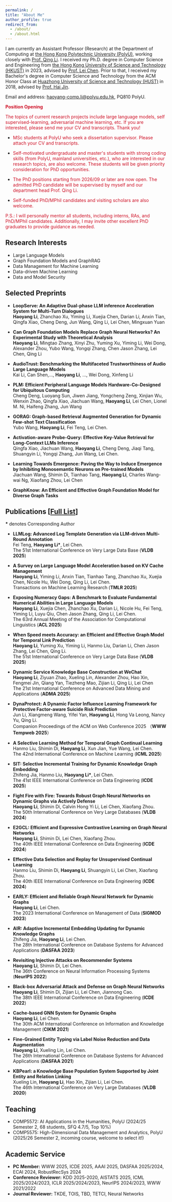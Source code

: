 ```yaml
---
permalink: /
title: "About Me"
author_profile: true
redirect_from: 
  - /about/
  - /about.html
---
```


I am currently an Assistant Professor (Research) at the Department of Computing at [the Hong Kong Polytechnic University (PolyU)](https://www.polyu.edu.hk/en/), working closely with [Prof. Qing Li](https://www4.comp.polyu.edu.hk/~csqli/). I received my Ph.D. degree in Computer Science and Engineering from [the Hong Kong University of Science and Technology (HKUST)](https://hkust.edu.hk/) in 2023, advised by [Prof. Lei Chen](https://cse.hkust.edu.hk/~leichen/). Prior to that, I received my Bachelor's degree in Computer Science and Technology from the ACM Honor Class at [Huazhong University of Science and Technology (HUST)](https://english.hust.edu.cn/) in 2018, advised by [Prof. Hai Jin](http://english.cs.hust.edu.cn/info/1296/1201.htm). 

Email and address: haoyang-comp.li@polyu.edu.hk, PQ810 PolyU. 

 

 **<font color="#CE1126">Position Opening</font>**
 
<font color="#CE1126">
 The topics of current research projects include large language models, self supervised-learning, adversarial machine learning, etc. If you are interested, please send me your CV and transcripts. Thank you!
 </font>


* <font color="#CE1126"> MSc students at PolyU who seek a dissertation supervisor. Please attach your CV and transcripts. </font> 


<!-- * <font color="#CE1126"> For PolyU undergraduates, if you choose me as your capstone supervisor, you will work on the most advanced AI work. But please note that hard work will result in a good score, while lack of effort, missed deadlines, or poor teamwork will lead to a lower score. </font> -->


* <font color="#CE1126"> Self-motivated undergraduate and master's students with strong coding skills (from PolyU, mainland universities, etc.), who are interested in our research topics, are also welcome. These students will be given priority consideration for PhD opportunities.   </font>


* <font color="#CE1126"> The PhD positions starting from  2026/09 or later are now open. The admitted PhD candidate will be supervised by myself and our department head Prof. Qing Li.   </font>
  

<!-- * <font color="#CE1126"> Self-motivated full-time Research Assistants (RAs) with strong coding skills are seeked. Part-time RA positions are NOT available. </font>-->

* <font color="#CE1126"> Self-funded PhD/MPhil candidates and visiting scholars are also welcome.</font>





<font color="#CE1126">
P.S.: I will personally mentor all students, including interns, RAs, and PhD/MPhil candidates. Additionally, I may invite other excellent PhD graduates to provide guidance as needed.
</font>
 
## Research Interests
* Large Language Models
* Graph Foundation Models and GraphRAG
* Data Management for Machine Learning
* Data-driven Machine Learning
* Data and Model Security


## Selected Preprints  

* **LoopServe: An Adaptive Dual-phase LLM inference Acceleration System for Multi-Turn Dialogues**  
 **Haoyang Li**, Zhanchao Xu, Yiming Li, Xuejia Chen, Darian Li, Anxin Tian, Qingfa Xiao, Cheng Deng, Jun Wang, Qing Li, Lei Chen, Mingxuan Yuan  

* **Can Graph Foundation Models Replace Graph Neural Networks? An Experimental Study with Theoretical Analysis**   
 **Haoyang Li**, Mingtao Zhang, Xinyi Zhu, Yuming Xu, Yiming Li, Wei Dong, Alexander Zhou, Yubo Wang, Yongqi Zhang, Chen Jason Zhang, Lei Chen, Qing Li



* **AudioTrust: Benchmarking the Multifaceted Trustworthiness of Audio Large Language Models**  
  Kai Li, Can Shen,..., **Haoyang Li**, ..., Wei Dong, Xinfeng Li


* **PLM: Efficient Peripheral Language Models Hardware-Co-Designed for Ubiquitous Computing**    
Cheng Deng, Luoyang Sun, Jiwen Jiang, Yongcheng Zeng, Xinjian Wu, Wenxin Zhao, Qingfa Xiao, Jiachuan Wang, **Haoyang Li**, Lei Chen, Lionel M. Ni, Haifeng Zhang, Jun Wang


* **GORAG: Graph-based Retrieval Augmented Generation for Dynamic Few-shot Text Classification**    
 Yubo Wang, **Haoyang Li**,  Fei Teng, Lei Chen.

* **Activation-aware Probe-Query: Effective Key-Value Retrieval for Long-Context LLMs Inference**   
 Qingfa Xiao, Jiachuan Wang, **Haoyang Li**, Cheng Deng, Jiaqi Tang, Shuangyin Li, Yongqi Zhang, Jun Wang, Lei Chen.

* **Learning Towards Emergence: Paving the Way to Induce Emergence by Inhibiting Monosemantic Neurons on Pre-trained Models**    
Jiachuan Wang, Shimin Di, Tianhao Tang, **Haoyang Li**, Charles Wang-wai Ng, Xiaofang Zhou, Lei Chen

<!-- *
* **Towards A Generalizable and Expressive Graph Neural Network for Graph-Level Tasks with Theoretical Guarantees**   
**Haoyang Li**, Yuming Xu, Chen Jason Zhang, Alexander Zhou, Lei Chen, Qing Li.

* **Revisiting Graph Neural Networks on Graph-level Tasks: Comprehensive Experiments and Analysis**   
**Haoyang Li**, Yuming Xu, Chen Jason Zhang, Alexander Zhou, Lei Chen, Qing Li.
-->

* **GraphKnow: An Efficient and Effective Graph Foundation Model for Diverse Graph Tasks**


## Publications [[Full List](https://scholar.google.com.hk/citations?user=r1UMbh0AAAAJ&hl=en)]
**\*** denotes Corresponding Author

* **LLMLog: Advanced Log Template Generation via LLM-driven Multi-Round Annotation**   
 Fei Teng, **Haoyang Li\***, Lei Chen.  
The 51st International Conference on Very Large Data Base (**VLDB 2025**)


* **A Survey on Large Language Model Acceleration based on KV Cache Management**  
**Haoyang Li**, Yiming Li, Anxin Tian, Tianhao Tang, Zhanchao Xu, Xuejia Chen, Nicole Hu, Wei Dong, Qing Li, Lei Chen.   
Transactions on Machine Learning Research (**TMLR 2025**)



* **Exposing Numeracy Gaps: A Benchmark to Evaluate Fundamental Numerical Abilities in Large Language Models**  
**Haoyang Li**, Xuejia Chen, Zhanchao Xu, Darian Li, Nicole Hu, Fei Teng, Yiming Li, Luyu Qiu, Chen Jason Zhang, Qing Li, Lei Chen.  
The 63rd Annual Meeting of the Association for Computational Linguistics (**ACL 2025**)


* **When Speed meets Accuracy: an Efficient and Effective Graph Model for Temporal Link Prediction**     
**Haoyang Li**, Yuming Xu, Yiming Li, Hanmo Liu, Darian Li, Chen Jason Zhang, Lei Chen, Qing Li.  
The 51st International Conference on Very Large Data Base (**VLDB 2025**)

* **Dynamic Service Knowledge Base Construction at WeChat**  
**Haoyang Li**, Ziyuan Zhao, Xueling Lin,  Alexander Zhou, Hao Xin, Fengmei Jin,  Qiang Yan, Tiezheng Mao,  Zijian Li,   Qing Li, Lei Chen   
The 21st International Conference on Advanced Data Mining and Applications (**ADMA 2025**)

* **DynaProtect: A Dynamic Factor Influence Learning Framework for Protective Factor-aware Suicide Risk Prediction**     
Jun Li, Xiangmeng Wang, Yifei Yan, **Haoyang Li**, Hong Va Leong, Nancy Yu, Qing Li.  
Companion Proceedings of the ACM on Web Conference 2025 （**WWW Tempweb 2025**）  





* **A Selective Learning Method for Temporal Graph Continual Learning**    
Hanmo Liu, Shimin Di, **Haoyang Li**, Xun Jian, Yue Wang, Lei Chen.    
The 42nd International Conference on Machine Learning (**ICML 2025**)




* **SIT: Selective Incremental Training for Dynamic Knowledge Graph Embedding**  
 Zhifeng Jia, Hanmo Liu, **Haoyang Li\***, Lei Chen.  
 The 41st  IEEE International Conference on Data Engineering (**ICDE 2025**)

  
* **Fight Fire with Fire: Towards Robust Graph Neural Networks on Dynamic Graphs via Actively Defense**  
 **Haoyang Li**, Shimin Di, Calvin Hong Yi Li, Lei Chen, Xiaofang Zhou.  
 The 50th International Conference on Very Large Databases (**VLDB 2024**)

* **E2GCL: Efficient and Expressive Contrastive Learning on Graph Neural Networks**  
 **Haoyang Li**, Shimin Di, Lei Chen, Xiaofang Zhou.  
 The 40th  IEEE International Conference on Data Engineering (**ICDE 2024**)
  

* **Effective Data Selection and Replay for Unsupervised Continual Learning**    
 Hanmo Liu, Shimin Di, **Haoyang Li**, Shuangyin Li, Lei Chen, Xiaofang Zhou.   
 The 40th  IEEE International Conference on Data Engineering (**ICDE 2024**)

* **EARLY: Efficient and Reliable Graph Neural Network for Dynamic Graphs**  
 **Haoyang Li**, Lei Chen.  
The 2023 International Conference on Management of Data (**SIGMOD 2023**)

* **AIR: Adaptive Incremental Embedding Updating for Dynamic Knowledge Graphs**  
Zhifeng Jia, **Haoyang Li**, Lei Chen.   
The 28th International Conference on Database Systems for Advanced Applications (**DASFAA 2023**)

* **Revisiting Injective Attacks on Recommender Systems**   
 **Haoyang Li**, Shimin Di, Lei Chen.  
 The 36th Conference on Neural Information Processing Systems (**NeurIPS 2022**)


* **Black-box Adversarial Attack and Defense on Graph Neural Networks**  
 **Haoyang Li**, Shimin Di, Zijian Li, Lei Chen, Jiannong Cao.  
The 38th  IEEE International Conference on Data Engineering (**ICDE 2022**)


* **Cache-based GNN System for Dynamic Graphs**  
 **Haoyang Li**, Lei Chen.  
The 30th ACM International Conference on Information and Knowledge Management (**CIKM 2021**)



* **Fine-Grained Entity Typing via Label Noise Reduction and Data Augmentation**  
 **Haoyang Li**, Xueling Lin, Lei Chen.   
The 26th International Conference on Database Systems for Advanced Applications (**DASFAA 2021**) 


* **KBPearl: a Knowledge Base Population System Supported by Joint Entity and Relation Linking**  
  Xueling Lin, **Haoyang Li**, Hao Xin, Zijian Li, Lei Chen.   
  The 46th International Conference on Very Large Databases (**VLDB 2020**)  

## Teaching
* COMP5572: AI Applications in the Humanities, PolyU (2024/25 Semester 2, 68 students, SFQ 4.7/5, Top 10%)
* COMP5575: High-Dimensional Data Management and Analytics, PolyU (2025/26 Semester 2, incoming course, welcome to select it!)


## Academic Service
* **PC Member:** WWW 2025, ICDE 2025, AAAI 2025,  DASFAA 2025/2024, ECAI 2024, RobustRecSys 2024  
* **Conference Reviewer:** KDD 2025-2020, AISTATS 2025, ICML 2025/2024/2023, ICLR 2025/2024/2023, NeurIPS 2024/2023,  WWW 2021/2022  
* **Journal Reviewer:** TKDE, TOIS, TBD, TETCI, Neural Networks  

